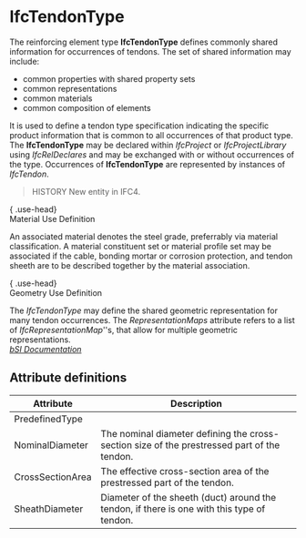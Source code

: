 IfcTendonType
=============
The reinforcing element type **IfcTendonType** defines commonly shared
information for occurrences of tendons. The set of shared information may
include:  
  
* common properties with shared property sets  
* common representations  
* common materials  
* common composition of elements  
  
It is used to define a tendon type specification indicating the specific
product information that is common to all occurrences of that product type.
The **IfcTendonType** may be declared within _IfcProject_ or
_IfcProjectLibrary_ using _IfcRelDeclares_ and may be exchanged with or
without occurrences of the type. Occurrences of **IfcTendonType** are
represented by instances of _IfcTendon_.  
  
> HISTORY  New entity in IFC4.  
  
{ .use-head}  
Material Use Definition  
  
An associated material denotes the steel grade, preferrably via material
classification. A material constituent set or material profile set may be
associated if the cable, bonding mortar or corrosion protection, and tendon
sheeth are to be described together by the material association.  
  
{ .use-head}  
Geometry Use Definition  
  
The _IfcTendonType_ may define the shared geometric representation for many
tendon occurrences. The _RepresentationMaps_ attribute refers to a list of
_IfcRepresentationMap_''s, that allow for multiple geometric representations.  
[ _bSI
Documentation_](https://standards.buildingsmart.org/IFC/DEV/IFC4_2/FINAL/HTML/schema/ifcstructuralelementsdomain/lexical/ifctendontype.htm)


Attribute definitions
---------------------
| Attribute        | Description                                                                                 |
|------------------|---------------------------------------------------------------------------------------------|
| PredefinedType   |                                                                                             |
| NominalDiameter  | The nominal diameter defining the cross-section size of the prestressed part of the tendon. |
| CrossSectionArea | The effective cross-section area of the prestressed part of the tendon.                     |
| SheathDiameter   | Diameter of the sheeth (duct) around the tendon, if there is one with this type of tendon.  |

